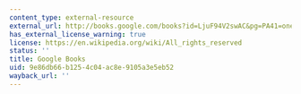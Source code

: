 ```yaml
---
content_type: external-resource
external_url: http://books.google.com/books?id=LjuF94V2swAC&pg=PA41=onepage&q&f=false
has_external_license_warning: true
license: https://en.wikipedia.org/wiki/All_rights_reserved
status: ''
title: Google Books
uid: 9e86db66-b125-4c04-ac8e-9105a3e5eb52
wayback_url: ''
---
```


